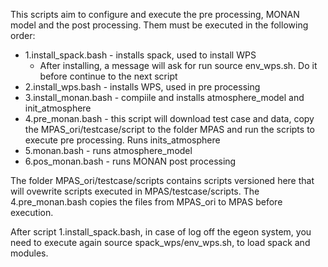 This scripts aim to configure and execute the pre processing, MONAN model and the post processing. Them must be executed in the following order:

- 1.install_spack.bash - installs spack, used to install WPS
  - After installing, a message will ask for run source env_wps.sh. Do it before continue to the next script
- 2.install_wps.bash   - installs WPS, used in pre processing
- 3.install_monan.bash - compiile and installs atmosphere_model and init_atmosphere
- 4.pre_monan.bash     - this script will download test case and data, copy the MPAS_ori/testcase/script to the folder MPAS and run the scripts to execute pre processing. Runs inits_atmosphere
- 5.monan.bash         - runs atmosphere_model
- 6.pos_monan.bash     - runs MONAN post processing

The folder MPAS_ori/testcase/scripts contains scripts versioned here that will ovewrite scripts executed in MPAS/testcase/scripts. The 4.pre_monan.bash copies the files from MPAS_ori to MPAS before execution.

After script 1.install_spack.bash, in case of log off the egeon system, you need to execute again source spack_wps/env_wps.sh, to load spack and modules.

